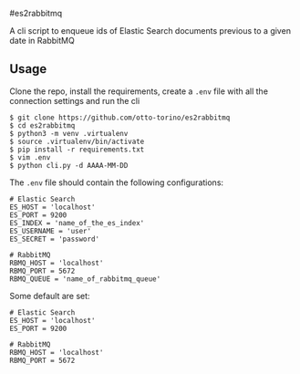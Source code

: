#es2rabbitmq

A cli script to enqueue ids of Elastic Search documents previous to a given date in RabbitMQ

## Usage

Clone the repo, install the requirements, create a `.env` file with all the connection settings and run the cli

	$ git clone https://github.com/otto-torino/es2rabbitmq
	$ cd es2rabbitmq
	$ python3 -m venv .virtualenv
	$ source .virtualenv/bin/activate
	$ pip install -r requirements.txt
	$ vim .env
	$ python cli.py -d AAAA-MM-DD

The `.env` file should contain the following configurations:

	# Elastic Search
	ES_HOST = 'localhost'
	ES_PORT = 9200
	ES_INDEX = 'name_of_the_es_index'
	ES_USERNAME = 'user'
	ES_SECRET = 'password'

	# RabbitMQ
	RBMQ_HOST = 'localhost'
	RBMQ_PORT = 5672
	RBMQ_QUEUE = 'name_of_rabbitmq_queue'

Some default are set:

	# Elastic Search
	ES_HOST = 'localhost'
	ES_PORT = 9200

	# RabbitMQ
	RBMQ_HOST = 'localhost'
	RBMQ_PORT = 5672
